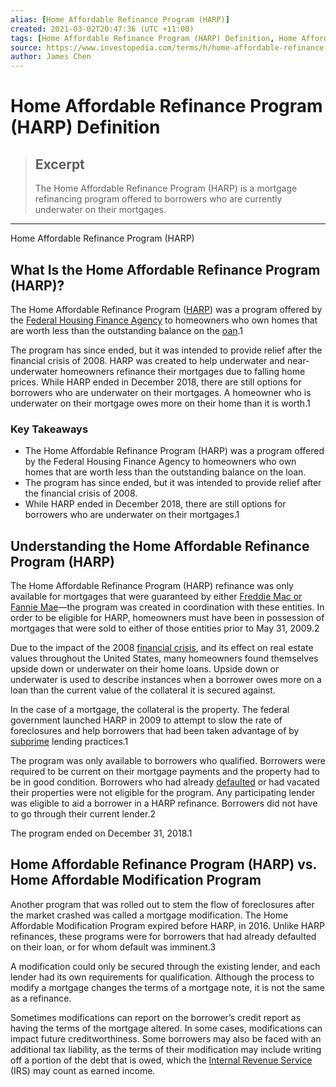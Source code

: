 ```yaml
---
alias: [Home Affordable Refinance Program (HARP)]
created: 2021-03-02T20:47:36 (UTC +11:00)
tags: [Home Affordable Refinance Program (HARP) Definition, Home Affordable Refinance Program (HARP)]
source: https://www.investopedia.com/terms/h/home-affordable-refinance-program-harp.asp
author: James Chen
---
```


# Home Affordable Refinance Program (HARP) Definition

> ## Excerpt
> The Home Affordable Refinance Program (HARP) is a mortgage refinancing program offered to borrowers who are currently underwater on their mortgages.

---

Home Affordable Refinance Program (HARP)
## What Is the Home Affordable Refinance Program (HARP)?

The Home Affordable Refinance Program ([HARP](https://www.investopedia.com/articles/personal-finance/112415/harp-loan-program-how-does-it-work.asp)) was a program offered by the [Federal Housing Finance Agency](https://www.investopedia.com/terms/f/fhfa.asp) to homeowners who own homes that are worth less than the outstanding balance on the [oan](https://www.investopedia.com/terms/m/mortgage.asp).1

The program has since ended, but it was intended to provide relief after the financial crisis of 2008. HARP was created to help underwater and near-underwater homeowners refinance their mortgages due to falling home prices. While HARP ended in December 2018, there are still options for borrowers who are underwater on their mortgages. A homeowner who is underwater on their mortgage owes more on their home than it is worth.1

### Key Takeaways

-   The Home Affordable Refinance Program (HARP) was a program offered by the Federal Housing Finance Agency to homeowners who own homes that are worth less than the outstanding balance on the loan.
-   The program has since ended, but it was intended to provide relief after the financial crisis of 2008.
-   While HARP ended in December 2018, there are still options for borrowers who are underwater on their mortgages.1

## Understanding the Home Affordable Refinance Program (HARP)

The Home Affordable Refinance Program (HARP) refinance was only available for mortgages that were guaranteed by either [Freddie Mac or Fannie Mae](https://www.investopedia.com/articles/07/fannie-freddie.asp)—the program was created in coordination with these entities. In order to be eligible for HARP, homeowners must have been in possession of mortgages that were sold to either of those entities prior to May 31, 2009.2

Due to the impact of the 2008 [financial crisis](https://www.investopedia.com/terms/f/financial-crisis.asp), and its effect on real estate values throughout the United States, many homeowners found themselves upside down or underwater on their home loans. Upside down or underwater is used to describe instances when a borrower owes more on a loan than the current value of the collateral it is secured against.

In the case of a mortgage, the collateral is the property. The federal government launched HARP in 2009 to attempt to slow the rate of foreclosures and help borrowers that had been taken advantage of by [subprime](https://www.investopedia.com/terms/s/subprime.asp) lending practices.1

The program was only available to borrowers who qualified. Borrowers were required to be current on their mortgage payments and the property had to be in good condition. Borrowers who had already [defaulted](https://www.investopedia.com/terms/d/default2.asp) or had vacated their properties were not eligible for the program. Any participating lender was eligible to aid a borrower in a HARP refinance. Borrowers did not have to go through their current lender.2

The program ended on December 31, 2018.1

## Home Affordable Refinance Program (HARP) vs. Home Affordable Modification Program

Another program that was rolled out to stem the flow of foreclosures after the market crashed was called a mortgage modification. The Home Affordable Modification Program expired before HARP, in 2016. Unlike HARP refinances, these programs were for borrowers that had already defaulted on their loan, or for whom default was imminent.3

A modification could only be secured through the existing lender, and each lender had its own requirements for qualification. Although the process to modify a mortgage changes the terms of a mortgage note, it is not the same as a refinance.

Sometimes modifications can report on the borrower’s credit report as having the terms of the mortgage altered. In some cases, modifications can impact future creditworthiness. Some borrowers may also be faced with an additional tax liability, as the terms of their modification may include writing off a portion of the debt that is owed, which the [Internal Revenue Service](https://www.investopedia.com/terms/i/irs.asp) (IRS) may count as earned income.
